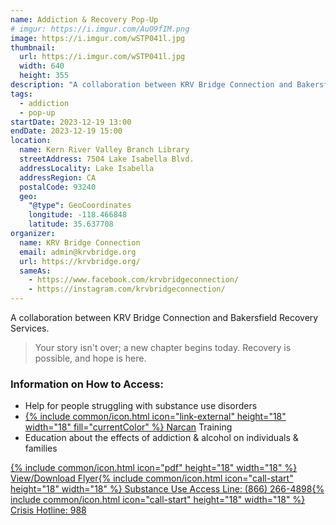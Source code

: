 ```yaml
---
name: Addiction & Recovery Pop-Up
# imgur: https://i.imgur.com/AuO9fIM.png
image: https://i.imgur.com/wSTP041l.jpg
thumbnail:
  url: https://i.imgur.com/wSTP041l.jpg
  width: 640
  height: 355
description: "A collaboration between KRV Bridge Connection and Bakersfield Recovery Services."
tags:
  - addiction
  - pop-up
startDate: 2023-12-19 13:00
endDate: 2023-12-19 15:00
location:
  name: Kern River Valley Branch Library
  streetAddress: 7504 Lake Isabella Blvd.
  addressLocality: Lake Isabella
  addressRegion: CA
  postalCode: 93240
  geo:
    "@type": GeoCoordinates
    longitude: -118.466848
    latitude: 35.637708
organizer:
  name: KRV Bridge Connection
  email: admin@krvbridge.org
  url: https://krvbridge.org/
  sameAs:
    - https://www.facebook.com/krvbridgeconnection/
    - https://instagram.com/krvbridgeconnection/
---
```

A collaboration between KRV Bridge Connection and Bakersfield Recovery Services.

> Your story isn't over; a new chapter begins today. Recovery is possible, and hope is here.

### Information on How to Access:
<ul><li>Help for people struggling with substance use disorders</li><li><a href="https://en.wikipedia.org/wiki/Naloxone" title="Narcan on Wikipedia" rel="noopener noreferrer external" target="_blank">{% include common/icon.html icon="link-external" height="18" width="18" fill="currentColor" %}<span> Narcan</span></a><span> Training</span></li><li>Education about the effects of addiction & alcohol on individuals & families</li></ul>

<div class="flex row space-around wrap cta-btns"><a href="https://drive.google.com/file/d/11uylz2uL7XXP-LIn7QdAAq808rMgKPFr/view?usp=drivesdk" rel="noreferrer noopener external" class="btn btn-primary" title="Event Flyer on Google Drive" target="_blank">{% include common/icon.html icon="pdf" height="18" width="18" %} View/Download Flyer</a><a href="tel:+1-866-266-4898" class="btn btn-primary" title="Call Substance Use Access Line">{% include common/icon.html icon="call-start" height="18" width="18" %} Substance Use Access Line: (866) 266-4898</a><a href="tel:988" class="btn btn-primary" title="Call Crisis Hotline">{% include common/icon.html icon="call-start" height="18" width="18" %} Crisis Hotline: 988</a></div>
